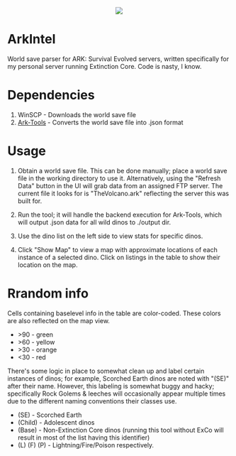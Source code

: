 <p align="center"><img src="https://i.imgur.com/MkVWxYv.png"/></p>

# ArkIntel
World save parser for ARK: Survival Evolved servers, written specifically for my personal server running Extinction Core.
Code is nasty, I know.

# Dependencies
1. WinSCP - Downloads the world save file
2. [Ark-Tools](https://github.com/Qowyn/ark-tools) - Converts the world save file into .json format

# Usage
1. Obtain a world save file. This can be done manually; place a world save file in the working directory to use it. Alternatively, using the "Refresh Data" button in the UI will grab data from an assigned FTP server. The current file it looks for is "TheVolcano.ark" reflecting the server this was built for.

2. Run the tool; it will handle the backend execution for Ark-Tools, which will output .json data for all wild dinos to ./output dir.

3. Use the dino list on the left side to view stats for specific dinos.

4. Click "Show Map" to view a map with approximate locations of each instance of a selected dino. Click on listings in the table to show their location on the map.

# Rrandom info
Cells containing baselevel info in the table are color-coded. These colors are also reflected on the map view.

* \>90 - green
* \>60 - yellow
* \>30 - orange
* \<30 - red

There's some logic in place to somewhat clean up and label certain instances of dinos; for example, Scorched Earth dinos are noted with "(SE)" after their name. However, this labeling is somewhat buggy and hacky; specifically Rock Golems & leeches will occasionally appear multiple times due to the different naming conventions their classes use.

* (SE) - Scorched Earth
* (Child) - Adolescent dinos
* (Base) - Non-Extinction Core dinos (running this tool without ExCo will result in most of the list having this identifier)
* (L) (F) (P) - Lightning/Fire/Poison respectively.
